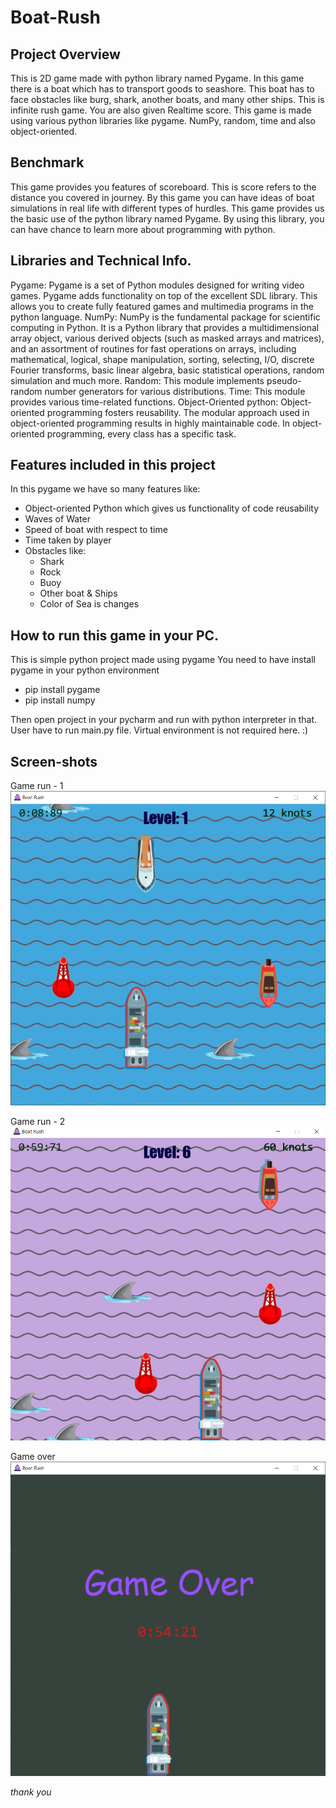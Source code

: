 # Boat-Rush

## Project Overview
This is 2D game made with python library named Pygame. In this game there is a boat which has to transport goods to seashore. This boat has to face obstacles like burg, shark, another boats, and many other ships. This is infinite rush game. You are also given Realtime score.
This game is made using various python libraries like pygame. NumPy, random, time and also object-oriented.

## Benchmark
This game provides you features of scoreboard. This is score refers to the distance you covered in journey. By this game you can have ideas of boat simulations in real life with different types of hurdles. This game provides us the basic use of the python library named Pygame. By using this library, you can have chance to learn more about programming with python.

## Libraries and Technical Info.
Pygame: Pygame is a set of Python modules designed for writing video games. Pygame adds functionality on top of the excellent SDL library. This allows you to create fully featured games and multimedia programs in the python language.
NumPy: NumPy is the fundamental package for scientific computing in Python. It is a Python library that provides a multidimensional array object, various derived objects (such as masked arrays and matrices), and an assortment of routines for fast operations on arrays, including mathematical, logical, shape manipulation, sorting, selecting, I/O, discrete Fourier transforms, basic linear algebra, basic statistical operations, random simulation and much more.
Random: This module implements pseudo-random number generators for various distributions.
Time: This module provides various time-related functions.
Object-Oriented python: Object-oriented programming fosters reusability. The modular approach used in object-oriented programming results in highly maintainable code. In object-oriented programming, every class has a specific task.

## Features included in this project
In this pygame we have so many features like:
*	Object-oriented Python which gives us functionality of code reusability
*	Waves of Water
*	Speed of boat with respect to time
*	Time taken by player
*	Obstacles like:
    -	Shark
    -	Rock
    -  	Buoy
    -  	Other boat & Ships
    -	Color of Sea is changes 

## How to run this game in your PC.
This is simple python project made using pygame
You need to have install pygame in your python environment
- pip install pygame
- pip install numpy

Then open project in your pycharm and run with python interpreter in that.
User have to run main.py file.
Virtual environment is not required here. :)

## Screen-shots

Game run - 1
    ![](https://github.com/venisprajapati/Boat-Rush/blob/master/Screen-shots/game-1.PNG?raw=true)

Game run - 2
    ![](https://github.com/venisprajapati/Boat-Rush/blob/master/Screen-shots/game-2.png?raw=true)

Game over
    ![](https://github.com/venisprajapati/Boat-Rush/blob/master/Screen-shots/game-over-1.PNG?raw=true)

*thank you*